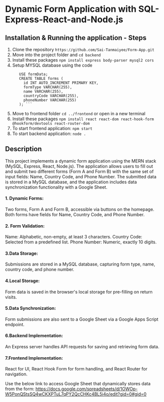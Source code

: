 # Dynamic Form Application with SQL-Express-React-and-Node.js

## Installation & Running the application - Steps
1. Clone the repository ```https://github.com/Sai-Tanmaiyee/Form-App.git```
2. Move into the project folder and ```cd backend```
3. Install these packages ```npm install express body-parser mysql2 cors```
4. Setup MYSQL database using the code
   ```CREATE DATABASE formData;
      USE formData;
      CREATE TABLE forms (
        id INT AUTO_INCREMENT PRIMARY KEY,
        formType VARCHAR(255),
        name VARCHAR(255),
        countryCode VARCHAR(255),
        phoneNumber VARCHAR(255)
      ); ```
  5. Move to frontend folder ```cd ../frontend``` or open in a new terminal
  6. Install these packages ```npm install react react-dom react-hook-form @hookform/devtools react-router-dom```
  7. To start frontend application: ```npm start```
  8. To start backend application: ```node .```

## Description

This project implements a dynamic form application using the MERN stack (MySQL, Express, React, Node.js). The application allows users to fill out and submit two different forms (Form A and Form B) with the same set of input fields: Name, Country Code, and Phone Number. The submitted data is stored in a MySQL database, and the application includes data synchronization functionality with a Google Sheet.

#### 1. Dynamic Forms:
Two forms, Form A and Form B, accessible via buttons on the homepage.
Both forms have fields for Name, Country Code, and Phone Number.
#### 2. Form Validation:
Name: Alphabetic, non-empty, at least 3 characters.
Country Code: Selected from a predefined list.
Phone Number: Numeric, exactly 10 digits.
#### 3.Data Storage:
Submissions are stored in a MySQL database, capturing form type, name, country code, and phone number.
#### 4.Local Storage:
Form data is saved in the browser's local storage for pre-filling on return visits.
#### 5.Data Synchronization:
Form submissions are also sent to a Google Sheet via a Google Apps Script endpoint.
#### 6.Backend Implementation:
An Express server handles API requests for saving and retrieving form data.
#### 7.Frontend Implementation:
React for UI, React Hook Form for form handling, and React Router for navigation.


Use the below link to access Google Sheet that dynamically stores data from the form:
https://docs.google.com/spreadsheets/d/1OWOp-W5PonQStsSQ4wCKXPTuL7qPY2QcCHKc4BL5i4o/edit?gid=0#gid=0 
